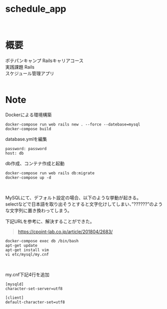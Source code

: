 # schedule_app
<br>

# 概要
ポテパンキャンプ Railsキャリアコース  
実践課題 Rails  
スケジュール管理アプリ  
<br>


# Note
Dockerによる環境構築
```
docker-compose run web rails new . --force --datebase=mysql
docker-compose build
```
database.ymlを編集
```
password: password
host: db
```

db作成、コンテナ作成と起動
```
docker-compose run web rails db:migrate
docker-compose up -d
```
<br>


MySQLにて、デフォルト設定の場合、以下のような挙動が起きる。  
selectなどで日本語を取り出そうとすると文字化けしてしまい、”??????”のような文字列に置き換わってしまう。  
  
下記URLを参考に、解決することができた。  
>https://cpoint-lab.co.jp/article/201804/2683/  
```
docker-compose exec db /bin/bash
apt-get update
apt-get install vim
vi etc/mysql/my.cnf
```
<br>

my.cnf下記4行を追加
```
[mysqld]
character-set-server=utf8

[client]
default-character-set=utf8
```
